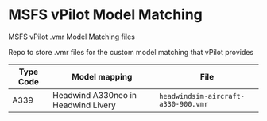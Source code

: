 # MSFS vPilot Model Matching
MSFS vPilot .vmr Model Matching files

Repo to store .vmr files for the custom model matching that vPilot provides

|Type Code|Model mapping|File|
|---------|-------------|----|
|A339|Headwind A330neo in Headwind Livery|`headwindsim-aircraft-a330-900.vmr`|
